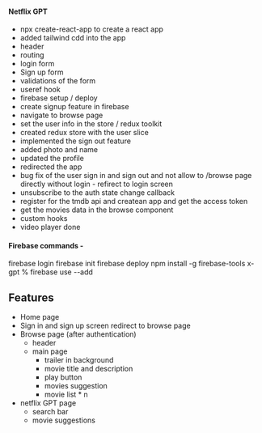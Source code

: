 #### Netflix GPT 
- npx create-react-app to create a react app 
- added tailwind cdd into the app 
- header 
- routing
- login form 
- Sign up form 
- validations of the form 
- useref hook 
- firebase setup / deploy 
- create signup feature in firebase 
- navigate to browse page 
- set the user info in the store / redux toolkit 
- created redux store with the user slice 
- implemented the sign out feature 
- added photo and name 
- updated the profile 
- redirected the app 
- bug fix of the user sign in and sign out and not allow to /browse page directly without login - refirect to login screen 
- unsubscribe to the auth state change callback 
- register for the tmdb api and createan app and get the access token 
- get the movies data in the browse component 
- custom hooks
- video player done 


#### Firebase commands - 

firebase login
firebase init
firebase deploy
npm install -g firebase-tools
x-gpt % firebase use --add



## Features 
- Home page 
- Sign in and sign up screen redirect to browse page 
- Browse page (after authentication)
    - header 
    - main page
        - trailer in background 
        - movie title and description 
        - play button 
        - movies suggestion 
        - movie list * n
- netflix GPT page 
    - search bar 
    - movie suggestions         